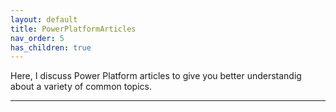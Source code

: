 ```yaml
---
layout: default
title: PowerPlatformArticles
nav_order: 5
has_children: true
---
```


Here, I discuss Power Platform articles to give you better understandig about a variety of common topics.

---